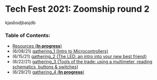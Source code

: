 # Tech Fest 2021: Zoomship round 2

kjasbsdjbasjdb

### Table of Contents:

- [Resources (**In progress**)]()
- (6/08/21) [gathering_1 (Intro to Microcontrollers)](https://github.com/practicaltech/TechFest/tree/master/2021/gathering_1)
- (6/15/21) [gathering_2 (The LED: an intro into your new best friend)](https://github.com/practicaltech/TechFest/tree/master/2021/gathering_2)
- (6/22/21) [gathering_3 (Tools of the trade: using a multimeter, reading schematics, buttons & switches)](https://github.com/practicaltech/TechFest/tree/master/2021/gathering_3)
- (6/29/21) [gathering_4 (**In progress**)](https://github.com/practicaltech/TechFest/tree/master/2021/gathering_4)
